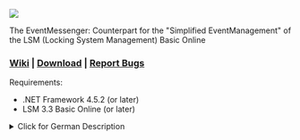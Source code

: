 ![](http://www.eventmessenger.hyperstack.de/logoEM.png) 

The EventMessenger: Counterpart for the "Simplified EventManagement" of the LSM (Locking System Management) Basic Online 

### [Wiki](https://github.com/c3rebro/EventMessenger/wiki) | [Download](https://github.com/c3rebro/EventMessenger/releases) | [Report Bugs](https://github.com/c3rebro/EventMessenger/issues)

Requirements:

* .NET Framework 4.5.2 (or later)
* LSM 3.3 Basic Online (or later)

<details>
           <summary>Click for German Description</summary>
           <p>Software für das "Einfache EventManagement" der LSM Basic Online</p>
           <br/>
           <p>Systemvorraussetzungen:</p>
           <p>.Net Framework 4.5.2 oder höher</p>    
           <p>LSM 3.3 Basic Online oder höher</p> 
</details>

